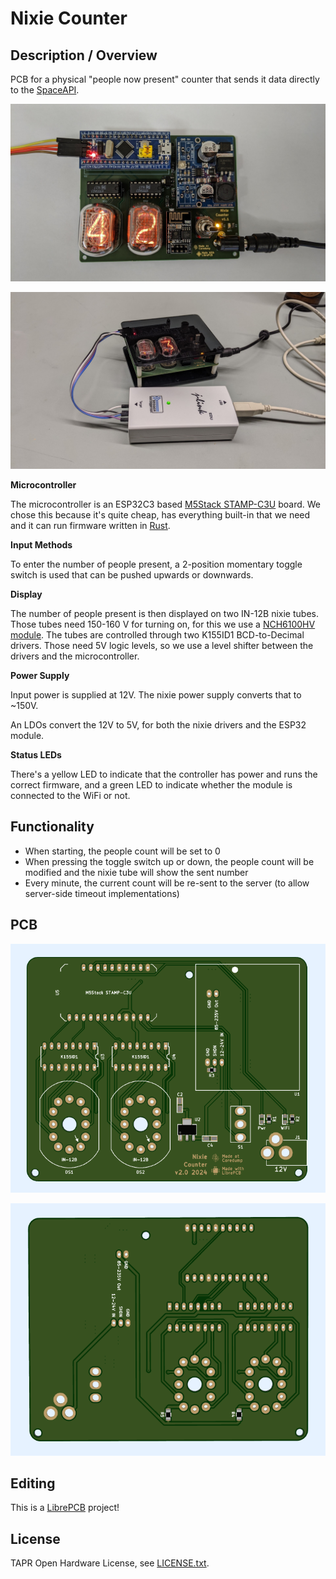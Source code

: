 # Nixie Counter

## Description / Overview

PCB for a physical "people now present" counter that sends it data directly to
the [SpaceAPI](https://spaceapi.io/).

![Photo without enclosure](nixie_counter.jpg)

![Photo with enclosure](nixie_counter_enclosure.jpg)

**Microcontroller**

The microcontroller is an ESP32C3 based [M5Stack
STAMP-C3U](https://docs.m5stack.com/en/core/stamp_c3u) board. We chose this
because it's quite cheap, has everything built-in that we need and it can run
firmware written in [Rust](https://www.rust-lang.org/).

**Input Methods**

To enter the number of people present, a 2-position momentary toggle switch is
used that can be pushed upwards or downwards.

**Display**

The number of people present is then displayed on two IN-12B nixie tubes. Those
tubes need 150-160 V for turning on, for this we use a [NCH6100HV
module](https://www.nixie.ai/nch6100hv/). The tubes are controlled through two
K155ID1 BCD-to-Decimal drivers. Those need 5V logic levels, so we use a level
shifter between the drivers and the microcontroller.

**Power Supply**

Input power is supplied at 12V. The nixie power supply converts that to ~150V.

An LDOs convert the 12V to 5V, for both the nixie drivers and the ESP32 module.

**Status LEDs**

There's a yellow LED to indicate that the controller has power and runs the
correct firmware, and a green LED to indicate whether the module is connected
to the WiFi or not.

## Functionality

- When starting, the people count will be set to 0
- When pressing the toggle switch up or down, the people count will be modified
  and the nixie tube will show the sent number
- Every minute, the current count will be re-sent to the server (to allow
  server-side timeout implementations)

## PCB

![Top](output/v2.0/screenshot-top.png)

![Bottom](output/v2.0/screenshot-bot.png)

## Editing

This is a [LibrePCB](https://librepcb.org) project!

## License

TAPR Open Hardware License, see [LICENSE.txt](LICENSE.txt).
